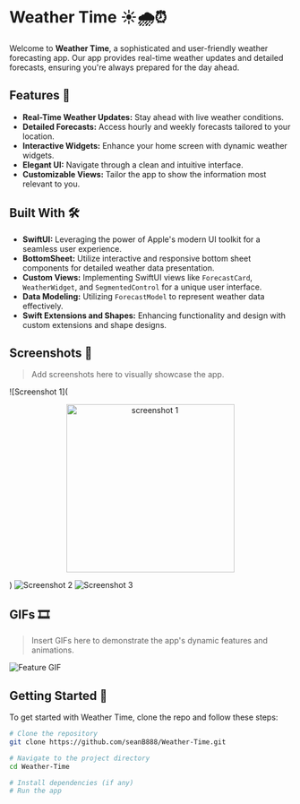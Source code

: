# Weather Time ☀️🌧️⏰

Welcome to **Weather Time**, a sophisticated and user-friendly weather forecasting app. Our app provides real-time weather updates and detailed forecasts, ensuring you're always prepared for the day ahead.

## Features 🌟

- **Real-Time Weather Updates:** Stay ahead with live weather conditions.
- **Detailed Forecasts:** Access hourly and weekly forecasts tailored to your location.
- **Interactive Widgets:** Enhance your home screen with dynamic weather widgets.
- **Elegant UI:** Navigate through a clean and intuitive interface.
- **Customizable Views:** Tailor the app to show the information most relevant to you.

## Built With 🛠️

- **SwiftUI:** Leveraging the power of Apple's modern UI toolkit for a seamless user experience.
- **BottomSheet:** Utilize interactive and responsive bottom sheet components for detailed weather data presentation.
- **Custom Views:** Implementing SwiftUI views like `ForecastCard`, `WeatherWidget`, and `SegmentedControl` for a unique user interface.
- **Data Modeling:** Utilizing `ForecastModel` to represent weather data effectively.
- **Swift Extensions and Shapes:** Enhancing functionality and design with custom extensions and shape designs.

## Screenshots 📸

> Add screenshots here to visually showcase the app.

![Screenshot 1](<p align="center"><img src="https://seanblake.info/i/projects/weather_time/screenshot1.png" alt="screenshot 1" width="300"></p>)
![Screenshot 2](https://seanblake.info/i/projects/weather_time/screenshot2.png)
![Screenshot 3](https://seanblake.info/i/projects/weather_time/screenshot3.png)

## GIFs 🎞️

> Insert GIFs here to demonstrate the app's dynamic features and animations.

![Feature GIF](https://seanblake.info/i/projects/weather_time/animation.gif)

## Getting Started 🚀

To get started with Weather Time, clone the repo and follow these steps:

```bash
# Clone the repository
git clone https://github.com/seanB888/Weather-Time.git

# Navigate to the project directory
cd Weather-Time

# Install dependencies (if any)
# Run the app

